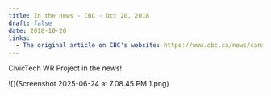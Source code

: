 ```yaml
---
title: In the news - CBC - Oct 20, 2018
draft: false
date: 2018-10-20
links:
  - The original article on CBC's website: https://www.cbc.ca/news/canada/kitchener-waterloo/waterloo-region-organizations-voter-information-surveys-1.4870468
---
```

CivicTech WR Project in the news! 

![](Screenshot 2025-06-24 at 7.08.45 PM 1.png)